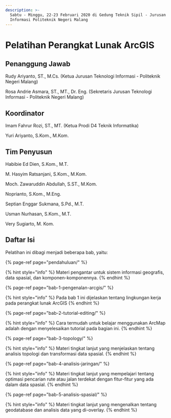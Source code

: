 ```yaml
---
description: >-
  Sabtu - Minggu, 22-23 Februari 2020 di Gedung Teknik Sipil - Jurusan Teknologi
  Informasi Politeknik Negeri Malang
---
```


# Pelatihan Perangkat Lunak ArcGIS

## Penanggung Jawab

Rudy Ariyanto, ST., M.Cs. \(Ketua Jurusan Teknologi Informasi - Politeknik Negeri Malang\)

Rosa Andrie Asmara, ST., MT., Dr. Eng. \(Sekretaris Jurusan Teknologi Informasi - Politeknik Negeri Malang\)

## Koordinator

Imam Fahrur Rozi, ST., MT. \(Ketua Prodi D4 Teknik Informatika\)

Yuri Ariyanto, S.Kom., M.Kom.

## Tim Penyusun

Habibie Ed Dien, S.Kom., M.T.

M. Hasyim Ratsanjani, S.Kom., M.Kom.

Moch. Zawaruddin Abdullah, S.ST., M.Kom.

Noprianto, S.Kom., M.Eng.

Septian Enggar Sukmana, S.Pd., M.T.

Usman Nurhasan, S.Kom., M.T.

Very Sugiarto, M. Kom.



## Daftar Isi

Pelatihan ini dibagi menjadi beberapa bab, yaitu:

{% page-ref page="pendahuluan/" %}

{% hint style="info" %}
Materi pengantar untuk sistem informasi geografis, data spasial, dan komponen-komponennya.
{% endhint %}

{% page-ref page="bab-1-pengenalan-arcgis/" %}

{% hint style="info" %}
Pada bab 1 ini dijelaskan tentang lingkungan kerja pada perangkat lunak ArcGIS
{% endhint %}

{% page-ref page="bab-2-tutorial-editing/" %}

{% hint style="info" %}
Cara termudah untuk belajar menggunakan ArcMap adalah dengan menyelesaikan tutorial pada bagian ini.
{% endhint %}

{% page-ref page="bab-3-topology/" %}

{% hint style="info" %}
Materi tingkat lanjut yang menjelaskan tentang analisis topologi dan transformasi data spasial.
{% endhint %}

{% page-ref page="bab-4-analisis-jaringan/" %}

{% hint style="info" %}
Materi tingkat lanjut yang mempelajari tentang optimasi pencarian rute atau jalan terdekat dengan fitur-fitur yang ada dalam data spasial.
{% endhint %}

{% page-ref page="bab-5-analisis-spasial/" %}

{% hint style="info" %}
Materi tingkat lanjut yang mengenalkan tentang geodatabase dan analisis data yang di-overlay.
{% endhint %}





